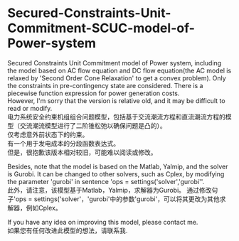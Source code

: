 # Secured-Constraints-Unit-Commitment-SCUC-model-of-Power-system  
Secured Constraints Unit Commitment model of Power system, including the model based on AC flow equation and DC flow equation(the AC model is relaxed by 'Second Order Cone Relaxation' to get a convex problem). 
Only the constraints in pre-contingency state are considered. 
There is a piecewise function expression for power generation costs.   
However, I'm sorry that the version is relative old, and it may be difficult to read or modify.   
电力系统安全约束机组组合问题模型，包括基于交流潮流方程和直流潮流方程的模型（交流潮流模型进行了二阶锥松弛以确保问题是凸的）。  
仅考虑意外前状态下的约束。  
有一个用于发电成本的分段函数表达式。  
但是，很抱歉该版本相对较旧，可能难以阅读或修改。  

Besides, note that the model is based on the Matlab, Yalmip, and the solver is Gurobi. It can be changed to other solvers, such as Cplex, by modifying the parameter 'gurobi' in sentence 'ops = settings('solver','gurobi''.   
此外，请注意，该模型基于Matlab，Yalmip，求解器为Gurobi。 通过修改句子'ops = settings('solver'，'gurobi'中的参数'gurobi'，可以将其更改为其他求解器，例如Cplex。  

If you have any idea on improving this model, please contact me.   
如果您有任何改进此模型的想法，请联系我.


